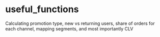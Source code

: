 # useful_functions
Calculating promotion type, new vs returning users, share of orders for each channel, mapping segments, and most importantly CLV
